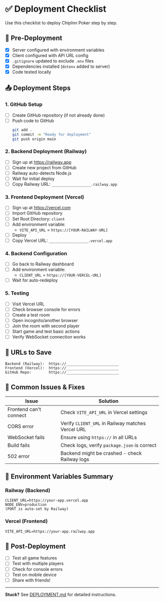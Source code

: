 # ✅ Deployment Checklist

Use this checklist to deploy ChipInn Poker step by step.

## 🔧 Pre-Deployment

- [x] Server configured with environment variables
- [x] Client configured with API URL config
- [x] `.gitignore` updated to exclude `.env` files
- [x] Dependencies installed (`dotenv` added to server)
- [x] Code tested locally

## 📤 Deployment Steps

### 1. GitHub Setup
- [ ] Create GitHub repository (if not already done)
- [ ] Push code to GitHub
  ```bash
  git add .
  git commit -m "Ready for deployment"
  git push origin main
  ```

### 2. Backend Deployment (Railway)
- [ ] Sign up at https://railway.app
- [ ] Create new project from GitHub
- [ ] Railway auto-detects Node.js
- [ ] Wait for initial deploy
- [ ] Copy Railway URL: `__________________.railway.app`

### 3. Frontend Deployment (Vercel)
- [ ] Sign up at https://vercel.com
- [ ] Import GitHub repository
- [ ] Set Root Directory: `client`
- [ ] Add environment variable:
  - `VITE_API_URL` = `https://[YOUR-RAILWAY-URL]`
- [ ] Deploy
- [ ] Copy Vercel URL: `__________________.vercel.app`

### 4. Backend Configuration
- [ ] Go back to Railway dashboard
- [ ] Add environment variable:
  - `CLIENT_URL` = `https://[YOUR-VERCEL-URL]`
- [ ] Wait for auto-redeploy

### 5. Testing
- [ ] Visit Vercel URL
- [ ] Check browser console for errors
- [ ] Create a test room
- [ ] Open incognito/another browser
- [ ] Join the room with second player
- [ ] Start game and test basic actions
- [ ] Verify WebSocket connection works

## 🎯 URLs to Save

```
Backend (Railway):  https://________________________
Frontend (Vercel):  https://________________________
GitHub Repo:        https://________________________
```

## 🐛 Common Issues & Fixes

| Issue | Solution |
|-------|----------|
| Frontend can't connect | Check `VITE_API_URL` in Vercel settings |
| CORS error | Verify `CLIENT_URL` in Railway matches Vercel URL |
| WebSocket fails | Ensure using `https://` in all URLs |
| Build fails | Check logs, verify `package.json` is correct |
| 502 error | Backend might be crashed - check Railway logs |

## 📝 Environment Variables Summary

### Railway (Backend)
```
CLIENT_URL=https://your-app.vercel.app
NODE_ENV=production
(PORT is auto-set by Railway)
```

### Vercel (Frontend)
```
VITE_API_URL=https://your-app.railway.app
```

## 🎉 Post-Deployment

- [ ] Test all game features
- [ ] Test with multiple players
- [ ] Check for console errors
- [ ] Test on mobile device
- [ ] Share with friends!

---

**Stuck?** See [DEPLOYMENT.md](./DEPLOYMENT.md) for detailed instructions.
